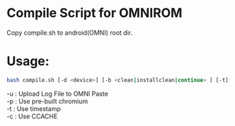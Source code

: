Compile Script for OMNIROM
==========================

Copy compile.sh to android(OMNI) root dir.

Usage: 
======

```bash
bash compile.sh [-d <device>] [-b <clean|installclean|continue> ] [-t] [-u] [-c] [-p]
```


-u : Upload Log File to OMNI Paste  <br>
-p : Use pre-built chromium   <br>
-t : Use timestamp  <br>
-c : Use CCACHE  <br>
